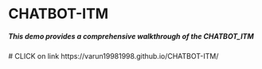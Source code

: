 # CHATBOT-ITM
<h5>This demo provides a comprehensive walkthrough of the CHATBOT_ITM</h5>
# CLICK on link 
<a>https://varun19981998.github.io/CHATBOT-ITM/</a>
